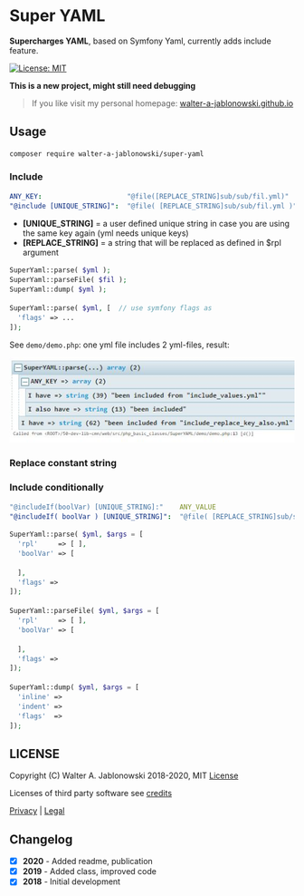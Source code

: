 # Super YAML

**Supercharges YAML**, based on Symfony Yaml, currently adds include feature.

[![License: MIT](https://img.shields.io/badge/License-MIT-yellow.svg)](https://opensource.org/licenses/MIT)

**This is a new project, might still need debugging**

> If you like visit my personal homepage: [walter-a-jablonowski.github.io](https://walter-a-jablonowski.github.io)


## Usage

```
composer require walter-a-jablonowski/super-yaml
```

### Include

```yaml
ANY_KEY:                     "@file([REPLACE_STRING]sub/sub/fil.yml)"
"@include [UNIQUE_STRING]":  "@file( [REPLACE_STRING]sub/sub/fil.yml )"  # also includes key(s)
```

- **[UNIQUE_STRING]**  = a user defined unique string in case you are using the same key again (yml needs unique keys)
- **[REPLACE_STRING]** = a string that will be replaced as defined in $rpl argument

```php
SuperYaml::parse( $yml );
SuperYaml::parseFile( $fil );
SuperYaml::dump( $yml );

SuperYaml::parse( $yml, [  // use symfony flags as
  'flags' => ...
]); 
```

See `demo/demo.php`: one yml file includes 2 yml-files, result:

![scr.jpg](misc/scr.jpg?raw=true "Scr")

### Replace constant string

### Include conditionally

```yaml
"@includeIf(boolVar) [UNIQUE_STRING]:"    ANY_VALUE
"@includeIf( boolVar ) [UNIQUE_STRING]":  "@file( [REPLACE_STRING]sub/sub/fil.yml )"
```

```php
SuperYaml::parse( $yml, $args = [
  'rpl'     => [ ],
  'boolVar' => [

  ],
  'flags' =>
]);

SuperYaml::parseFile( $yml, $args = [
  'rpl'     => [ ],
  'boolVar' => [

  ],
  'flags' =>
]);

SuperYaml::dump( $yml, $args = [
  'inline' =>
  'indent' =>
  'flags'  =>
]);
```


## LICENSE

Copyright (C) Walter A. Jablonowski 2018-2020, MIT [License](LICENSE)

Licenses of third party software see [credits](credits.md)


[Privacy](https://walter-a-jablonowski.github.io/privacy.html) | [Legal](https://walter-a-jablonowski.github.io/imprint.html)


## Changelog

* [x] **2020** - Added readme, publication
* [x] **2019** - Added class, improved code
* [x] **2018** - Initial development
